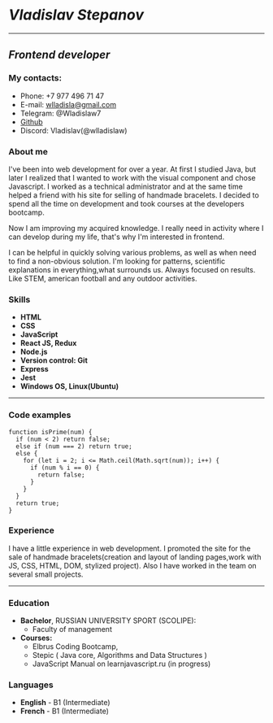 # _Vladislav Stepanov_

---

## _Frontend developer_

### **My contacts:**

- Phone: +7 977 496 71 47
- E-mail: wlladisla@gmail.com
- Telegram: @Wladislaw7
- [Github](https://github.com/wlladislaw)
- Discord: Vladislav(@wlladislaw)

### About me

I've been into web development for over a year. At first I studied Java, but later I realized that I wanted to work with the visual component and chose Javascript.
I worked as a technical administrator and at the same time helped a friend with his site for selling of handmade bracelets.
I decided to spend all the time on development and took courses at the developers bootcamp.

Now I am improving my acquired knowledge.
I really need in activity where I can develop during my life, that's why I'm interested in frontend.

I can be helpful in quickly solving various problems, as well as when
need to find a non-obvious solution.
I'm looking for patterns, scientific explanations in everything,what surrounds us. Always focused on results. Like STEM, american football and any outdoor activities.

### Skills

- __HTML__
- __CSS__
- __JavaScript__
- __React JS, Redux__
- __Node.js__
- __Version control: Git__
- __Express__
- __Jest__
- __Windows OS, Linux(Ubuntu)__

--- 
### Code examples 

```
function isPrime(num) {
  if (num < 2) return false;
  else if (num === 2) return true;
  else {
    for (let i = 2; i <= Math.ceil(Math.sqrt(num)); i++) {
      if (num % i == 0) {
        return false;
      }
    }
  }
  return true;
}

```
### Experience

 I have a little experience in web development. I promoted the site for the sale of handmade bracelets(creation and layout of landing pages,work with JS, CSS, HTML, DOM, stylized project). Also  I have worked in the team on several small projects.

---
### Education 
- __Bachelor__, RUSSIAN UNIVERSITY SPORT (SCOLIPE):
  + Faculty of management
- __Courses:__
  + Elbrus Coding Bootcamp,
  + Stepic ( Java core, Algorithms and Data Structures )
  + JavaScript Manual on learnjavascript.ru (in progress)

### Languages 

- __English__ - B1 (Intermediate)
- __French__ - B1 (Intermediate)
